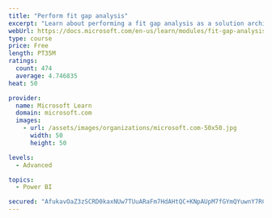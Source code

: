 ```yaml
---
title: "Perform fit gap analysis"
excerpt: "Learn about performing a fit gap analysis as a solution architect for Dynamics 365 and Microsoft Power Platform."
webUrl: https://docs.microsoft.com/en-us/learn/modules/fit-gap-analysis/
type: course
price: Free
length: PT35M
ratings:
  count: 474
  average: 4.746835
heat: 50

provider:
  name: Microsoft Learn
  domain: microsoft.com
  images:
    - url: /assets/images/organizations/microsoft.com-50x50.jpg
      width: 50
      height: 50

levels:
  - Advanced

topics:
  - Power BI

secured: "AfukavOaZ3zSCRD0kaxNUw7TUuARaFm7HdAHtQC+KNpAUpM7fGYmQYuwnY7RCjfnqvO+3zCyhWnUb87KDizYk3eR+p+DUxvHGD2YHAhamtn2IoMhfZNJS+RCUir8HkBhVNyJ7KhtWrl4CyKodiH5jZ2ycohObHZKIRdBbmc4zPdX6iwqawQlyVa+bD2pUTuxvPro7vikbpDI/+EEhtMmCOpchmNf74hXjY1pRclqdXjDYa+JlSjIYX1uwjI04o5XfKdhyJtUnrjtJdtxg5n0T1hbKmZlPwfL9vI/58CLeauPnPEQQD+RjDtjKKKWmpjjyp5TgUpyXehzF5IV92Ib079oBs284vM3EoogDhKQKAqC22w20RmJNckUkXI2Ed2M3DhwJUNGZUgGZp7T0HzfssYzgcvKBIb30A0KsDv5KAU=;gd84rQwWL+71VI5MbxpJCQ=="
---
```


